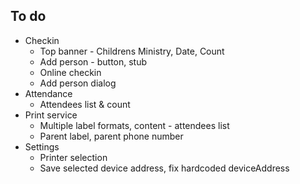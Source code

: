 ## To do

- Checkin
  - Top banner - Childrens Ministry, Date, Count
  - Add person - button, stub
  - Online checkin
  - Add person dialog
- Attendance
  - Attendees list & count
- Print service
  - Multiple label formats, content - attendees list
  - Parent label, parent phone number
- Settings
  - Printer selection
  - Save selected device address, fix hardcoded deviceAddress
